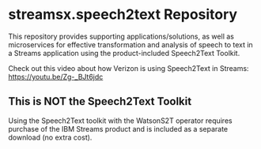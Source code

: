 # streamsx.speech2text Repository
This repository provides supporting applications/solutions, as well as microservices
for effective transformation and analysis of speech to text in a Streams application
using the product-included Speech2Text Toolkit. 

Check out this video about how Verizon is using Speech2Text in Streams: https://youtu.be/Zg-_BJt6jdc

## This is NOT the Speech2Text Toolkit
Using the Speech2Text toolkit with the WatsonS2T operator requires purchase of the IBM Streams product and is included
as a separate download (no extra cost). 

